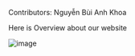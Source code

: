Contributors: Nguyễn Bùi Anh Khoa<br/>

Here is Overview about our website<br/>

![image](https://github.com/Julimorg/Job-Seeker/assets/94731256/0f8801da-2d01-4de2-bc57-84b9f80f7763)

